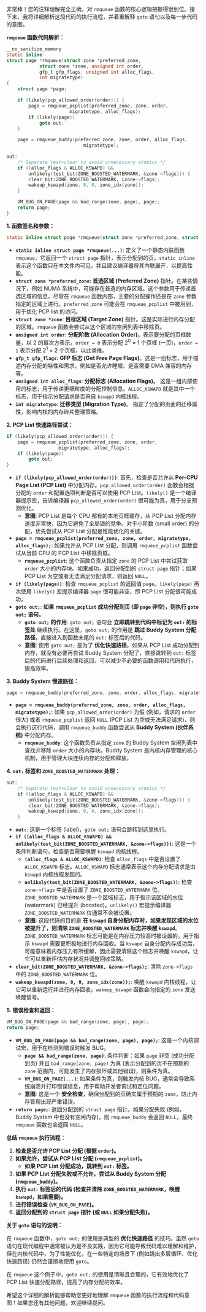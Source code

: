  非常棒！您的注释理解完全正确，对 `rmqueue` 函数的核心逻辑把握得很到位。接下来，我将详细解析这段代码的执行流程，并着重解释 `goto` 语句以及每一步代码的意图。

**`rmqueue` 函数代码解析：**

```c
__no_sanitize_memory
static inline
struct page *rmqueue(struct zone *preferred_zone,
			struct zone *zone, unsigned int order,
			gfp_t gfp_flags, unsigned int alloc_flags,
			int migratetype)
{
	struct page *page;

	if (likely(pcp_allowed_order(order))) {
		page = rmqueue_pcplist(preferred_zone, zone, order,
				       migratetype, alloc_flags);
		if (likely(page))
			goto out;
	}

	page = rmqueue_buddy(preferred_zone, zone, order, alloc_flags,
							migratetype);

out:
	/* Separate test+clear to avoid unnecessary atomics */
	if ((alloc_flags & ALLOC_KSWAPD) &&
	    unlikely(test_bit(ZONE_BOOSTED_WATERMARK, &zone->flags))) {
		clear_bit(ZONE_BOOSTED_WATERMARK, &zone->flags);
		wakeup_kswapd(zone, 0, 0, zone_idx(zone));
	}

	VM_BUG_ON_PAGE(page && bad_range(zone, page), page);
	return page;
}
```

**1. 函数签名和参数：**

```c
static inline struct page *rmqueue(struct zone *preferred_zone, struct zone *zone, unsigned int order, gfp_t gfp_flags, unsigned int alloc_flags, int migratetype)
```

*   **`static inline struct page *rmqueue(...)`**:  定义了一个静态内联函数 `rmqueue`，它返回一个 `struct page` 指针，表示分配到的页。`static inline` 表示这个函数只在本文件内可见，并且建议编译器将其内联展开，以提高性能。
*   **`struct zone *preferred_zone`**:  **首选区域 (Preferred Zone)** 指针。在某些情况下，例如 NUMA 系统中，可能存在首选的内存区域。这个参数用于传递首选区域的信息，尽管在 `rmqueue` 函数内部，主要的分配操作还是在 `zone` 参数指定的区域上进行。`preferred_zone` 可能会在 `rmqueue_pcplist` 中被用到，用于优化 PCP list 的访问。
*   **`struct zone *zone`**:  **目标区域 (Target Zone)** 指针。这是实际进行内存分配的区域。`rmqueue` 函数会尝试从这个区域的空闲列表中移除页。
*   **`unsigned int order`**:  **分配阶数 (Allocation Order)**。表示要分配的页框数量，以 2 的幂次方表示。`order = 0` 表示分配 2<sup>0</sup> = 1 个页框 (一页)，`order = 1` 表示分配 2<sup>1</sup> = 2 个页框，以此类推。
*   **`gfp_t gfp_flags`**:  **GFP 标志 (Get Free Page Flags)**。这是一组标志，用于描述内存分配的特性和需求，例如是否允许睡眠、是否需要 DMA 兼容的内存等。
*   **`unsigned int alloc_flags`**:  **分配标志 (Allocation Flags)**。  这是一组内部使用的标志，用于传递更细粒度的分配控制信息。`ALLOC_KSWAPD` 就是其中一个标志，用于指示分配请求是否来自 `kswapd` 内核线程。
*   **`int migratetype`**:  **迁移类型 (Migration Type)**。  指定了分配的页面的迁移属性，影响内核的内存碎片整理策略。

**2. PCP List 快速路径尝试：**

```c
if (likely(pcp_allowed_order(order))) {
	page = rmqueue_pcplist(preferred_zone, zone, order,
			       migratetype, alloc_flags);
	if (likely(page))
		goto out;
}
```

*   **`if (likely(pcp_allowed_order(order)))`**:  首先，检查是否允许从 **Per-CPU Page List (PCP List)** 中分配内存。`pcp_allowed_order(order)` 函数会根据分配的 `order` 和配置选项判断是否可以使用 PCP List。`likely()` 是一个编译器提示宏，告诉编译器 `pcp_allowed_order(order)` 很可能为真，用于分支预测优化。
    *   **意图**: PCP List 是每个 CPU 都有的本地页框缓存，从 PCP List 分配内存速度非常快，因为它避免了全局锁的竞争。对于小阶数 (small order) 的分配，优先尝试从 PCP List 分配是性能优化的关键。
*   **`page = rmqueue_pcplist(preferred_zone, zone, order, migratetype, alloc_flags);`**:  如果允许从 PCP List 分配，则调用 `rmqueue_pcplist` 函数尝试从当前 CPU 的 PCP List 中移除页框。
    *   **`rmqueue_pcplist`**:  这个函数负责从指定 `zone` 的 PCP List 中尝试获取 `order` 大小的内存块。如果成功，返回分配到的 `struct page` 指针；如果 PCP List 为空或者无法满足分配请求，则返回 `NULL`。
*   **`if (likely(page))`**:  检查 `rmqueue_pcplist` 的返回值 `page`。`likely(page)` 再次使用 `likely()` 宏提示编译器 `page` 很可能非空，即 PCP List 分配很可能成功。
*   **`goto out;`**:  **如果 `rmqueue_pcplist` 成功分配到页 (即 `page` 非空)，则执行 `goto out;` 语句。**
    *   **`goto out;` 的作用**:  `goto out;` 语句会 **立即跳转到代码中标记为 `out:` 的标签处** 继续执行。在这里，`goto out;` 的作用是 **跳过 Buddy System 分配路径**，直接进入到函数末尾的 `out:` 标签后的代码。
    *   **意图**:  使用 `goto out;` 是为了 **优化快速路径**。如果从 PCP List 成功分配到内存，就没有必要再尝试 Buddy System 分配了，直接跳转到 `out:` 标签后的代码进行后续处理和返回，可以减少不必要的函数调用和代码执行，提高效率。

**3. Buddy System 慢速路径：**

```c
page = rmqueue_buddy(preferred_zone, zone, order, alloc_flags, migratetype);
```

*   **`page = rmqueue_buddy(preferred_zone, zone, order, alloc_flags, migratetype);`**:  如果 `pcp_allowed_order(order)` 为假 (例如，请求的 `order` 很大) 或者 `rmqueue_pcplist` 返回 `NULL` (PCP List 为空或无法满足请求)，则会执行这行代码，调用 `rmqueue_buddy` 函数尝试从 **Buddy System (伙伴系统)** 中分配内存。
    *   **`rmqueue_buddy`**:  这个函数负责从指定 `zone` 的 Buddy System 空闲列表中查找并移除 `order` 大小的内存块。Buddy System 是内核内存管理的核心机制，用于管理大块连续内存的分配和释放。

**4. `out:` 标签和 `ZONE_BOOSTED_WATERMARK` 处理：**

```c
out:
	/* Separate test+clear to avoid unnecessary atomics */
	if ((alloc_flags & ALLOC_KSWAPD) &&
	    unlikely(test_bit(ZONE_BOOSTED_WATERMARK, &zone->flags))) {
		clear_bit(ZONE_BOOSTED_WATERMARK, &zone->flags);
		wakeup_kswapd(zone, 0, 0, zone_idx(zone));
	}
```

*   **`out:`**:  这是一个标签 (label)，`goto out;` 语句会跳转到这里执行。
*   **`if ((alloc_flags & ALLOC_KSWAPD) && unlikely(test_bit(ZONE_BOOSTED_WATERMARK, &zone->flags)))`**:  这是一个条件判断语句，检查是否需要唤醒 `kswapd` 内核线程。
    *   **`(alloc_flags & ALLOC_KSWAPD)`**:  检查 `alloc_flags` 中是否设置了 `ALLOC_KSWAPD` 标志。`ALLOC_KSWAPD` 标志通常表示这个内存分配请求是由 `kswapd` 内核线程发起的。
    *   **`unlikely(test_bit(ZONE_BOOSTED_WATERMARK, &zone->flags))`**:  检查 `zone->flags` 中是否设置了 `ZONE_BOOSTED_WATERMARK` 位。`ZONE_BOOSTED_WATERMARK` 是一个区域标志，用于指示该区域的水位 (watermark) 已经提升 (boosted)。`unlikely()` 宏提示编译器 `ZONE_BOOSTED_WATERMARK` 位通常不会被设置。
    *   **意图**:  这段代码的目的是 **在 `kswapd` 自身分配内存时，如果发现区域的水位被提升了，则清除 `ZONE_BOOSTED_WATERMARK` 标志并唤醒 `kswapd`**。  `ZONE_BOOSTED_WATERMARK` 标志可能是在内存压力较高时被设置的，用于指示 `kswapd` 需要更积极地进行内存回收。当 `kswapd` 自身分配内存成功后，可能意味着内存压力有所缓解，因此需要清除这个标志并唤醒 `kswapd`，让它可以重新评估内存状况并调整回收策略。
*   **`clear_bit(ZONE_BOOSTED_WATERMARK, &zone->flags);`**:  清除 `zone->flags` 中的 `ZONE_BOOSTED_WATERMARK` 位。
*   **`wakeup_kswapd(zone, 0, 0, zone_idx(zone));`**:  唤醒 `kswapd` 内核线程，让它可以重新运行并进行内存回收。`wakeup_kswapd` 函数会向指定的 `zone` 发送唤醒信号。

**5. 错误检查和返回：**

```c
VM_BUG_ON_PAGE(page && bad_range(zone, page), page);
return page;
```

*   **`VM_BUG_ON_PAGE(page && bad_range(zone, page), page);`**:  这是一个内核调试宏，用于在检测到错误时触发 BUG。
    *   **`page && bad_range(zone, page)`**:  条件判断：如果 `page` 非空 (成功分配到页) 并且 `bad_range(zone, page)` 为真 (表示分配到的页不在预期的 `zone` 范围内，可能发生了内存损坏或其他错误)，则条件为真。
    *   **`VM_BUG_ON_PAGE(...)`**:  如果条件为真，则触发内核 BUG，通常会导致系统崩溃并打印错误信息，用于帮助开发者调试和定位问题。
    *   **意图**:  这是一个 **安全检查**，确保分配到的页确实属于预期的 `zone`，防止内存管理出现严重错误。
*   **`return page;`**:  返回分配到的 `struct page` 指针。如果分配失败 (例如，Buddy System 中也没有空闲内存)，则 `rmqueue_buddy` 会返回 `NULL`，最终 `rmqueue` 函数也会返回 `NULL`。

**总结 `rmqueue` 执行流程：**

1.  **检查是否允许 PCP List 分配 (根据 `order`)。**
2.  **如果允许，尝试从 PCP List 分配 (`rmqueue_pcplist`)。**
    *   **如果 PCP List 分配成功，跳转到 `out:` 标签。**
3.  **如果 PCP List 分配失败或不允许，尝试从 Buddy System 分配 (`rmqueue_buddy`)。**
4.  **执行 `out:` 标签后的代码 (检查并清除 `ZONE_BOOSTED_WATERMARK`，唤醒 `kswapd`，如果需要)。**
5.  **进行错误检查 (`VM_BUG_ON_PAGE`)。**
6.  **返回分配到的 `struct page` 指针 (或 `NULL` 如果分配失败)。**

**关于 `goto` 语句的说明：**

在 `rmqueue` 函数中，`goto out;` 的使用是典型的 **优化快速路径** 的技巧。虽然 `goto` 语句在现代编程中通常被认为是不良实践，因为它可能导致代码难以理解和维护，但在内核代码中，为了性能优化，在一些特定的场景下 (例如跳出多层循环、优化快速路径) 仍然会谨慎地使用 `goto`。

在 `rmqueue` 这个例子中，`goto out;` 的使用是清晰且合理的，它有效地优化了 PCP List 快速分配路径，提高了内存分配的效率。

希望这个详细的解析能够帮助您更好地理解 `rmqueue` 函数的执行流程和代码意图！如果您还有其他问题，欢迎继续提问。

